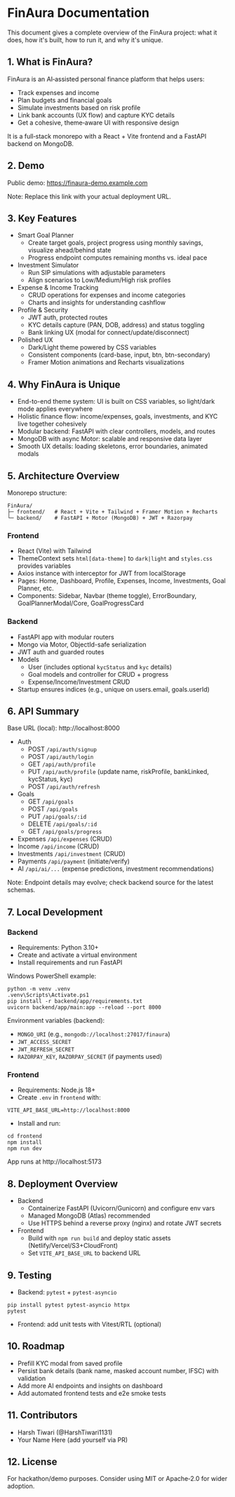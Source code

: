 # FinAura Documentation

This document gives a complete overview of the FinAura project: what it does, how it's built, how to run it, and why it's unique.

## 1. What is FinAura?

FinAura is an AI‑assisted personal finance platform that helps users:
- Track expenses and income
- Plan budgets and financial goals
- Simulate investments based on risk profile
- Link bank accounts (UX flow) and capture KYC details
- Get a cohesive, theme‑aware UI with responsive design

It is a full‑stack monorepo with a React + Vite frontend and a FastAPI backend on MongoDB.

## 2. Demo

Public demo: https://finaura-demo.example.com

Note: Replace this link with your actual deployment URL.

## 3. Key Features

- Smart Goal Planner
  - Create target goals, project progress using monthly savings, visualize ahead/behind state
  - Progress endpoint computes remaining months vs. ideal pace
- Investment Simulator
  - Run SIP simulations with adjustable parameters
  - Align scenarios to Low/Medium/High risk profiles
- Expense & Income Tracking
  - CRUD operations for expenses and income categories
  - Charts and insights for understanding cashflow
- Profile & Security
  - JWT auth, protected routes
  - KYC details capture (PAN, DOB, address) and status toggling
  - Bank linking UX (modal for connect/update/disconnect)
- Polished UX
  - Dark/Light theme powered by CSS variables
  - Consistent components (card-base, input, btn, btn-secondary)
  - Framer Motion animations and Recharts visualizations

## 4. Why FinAura is Unique

- End-to-end theme system: UI is built on CSS variables, so light/dark mode applies everywhere
- Holistic finance flow: income/expenses, goals, investments, and KYC live together cohesively
- Modular backend: FastAPI with clear controllers, models, and routes
- MongoDB with async Motor: scalable and responsive data layer
- Smooth UX details: loading skeletons, error boundaries, animated modals

## 5. Architecture Overview

Monorepo structure:

```
FinAura/
├─ frontend/   # React + Vite + Tailwind + Framer Motion + Recharts
└─ backend/    # FastAPI + Motor (MongoDB) + JWT + Razorpay
```

### Frontend
- React (Vite) with Tailwind
- ThemeContext sets `html[data-theme]` to `dark|light` and `styles.css` provides variables
- Axios instance with interceptor for JWT from localStorage
- Pages: Home, Dashboard, Profile, Expenses, Income, Investments, Goal Planner, etc.
- Components: Sidebar, Navbar (theme toggle), ErrorBoundary, GoalPlannerModal/Core, GoalProgressCard

### Backend
- FastAPI app with modular routers
- Mongo via Motor, ObjectId-safe serialization
- JWT auth and guarded routes
- Models
  - User (includes optional `kycStatus` and `kyc` details)
  - Goal models and controller for CRUD + progress
  - Expense/Income/Investment CRUD
- Startup ensures indices (e.g., unique on users.email, goals.userId)

## 6. API Summary

Base URL (local): http://localhost:8000

- Auth
  - POST `/api/auth/signup`
  - POST `/api/auth/login`
  - GET `/api/auth/profile`
  - PUT `/api/auth/profile` (update name, riskProfile, bankLinked, kycStatus, kyc)
  - POST `/api/auth/refresh`
- Goals
  - GET `/api/goals`
  - POST `/api/goals`
  - PUT `/api/goals/:id`
  - DELETE `/api/goals/:id`
  - GET `/api/goals/progress`
- Expenses `/api/expenses` (CRUD)
- Income `/api/income` (CRUD)
- Investments `/api/investment` (CRUD)
- Payments `/api/payment` (initiate/verify)
- AI `/api/ai/...` (expense predictions, investment recommendations)

Note: Endpoint details may evolve; check backend source for the latest schemas.

## 7. Local Development

### Backend

- Requirements: Python 3.10+
- Create and activate a virtual environment
- Install requirements and run FastAPI

Windows PowerShell example:

```
python -m venv .venv
.venv\Scripts\Activate.ps1
pip install -r backend/app/requirements.txt
uvicorn backend/app/main:app --reload --port 8000
```

Environment variables (backend):
- `MONGO_URI` (e.g., `mongodb://localhost:27017/finaura`)
- `JWT_ACCESS_SECRET`
- `JWT_REFRESH_SECRET`
- `RAZORPAY_KEY`, `RAZORPAY_SECRET` (if payments used)

### Frontend

- Requirements: Node.js 18+
- Create `.env` in `frontend` with:

```
VITE_API_BASE_URL=http://localhost:8000
```

- Install and run:

```
cd frontend
npm install
npm run dev
```

App runs at http://localhost:5173

## 8. Deployment Overview

- Backend
  - Containerize FastAPI (Uvicorn/Gunicorn) and configure env vars
  - Managed MongoDB (Atlas) recommended
  - Use HTTPS behind a reverse proxy (nginx) and rotate JWT secrets
- Frontend
  - Build with `npm run build` and deploy static assets (Netlify/Vercel/S3+CloudFront)
  - Set `VITE_API_BASE_URL` to backend URL

## 9. Testing

- Backend: `pytest` + `pytest-asyncio`

```
pip install pytest pytest-asyncio httpx
pytest
```

- Frontend: add unit tests with Vitest/RTL (optional)

## 10. Roadmap

- Prefill KYC modal from saved profile
- Persist bank details (bank name, masked account number, IFSC) with validation
- Add more AI endpoints and insights on dashboard
- Add automated frontend tests and e2e smoke tests

## 11. Contributors

- Harsh Tiwari (@HarshTiwari1131)
- Your Name Here (add yourself via PR)

## 12. License

For hackathon/demo purposes. Consider using MIT or Apache‑2.0 for wider adoption.
